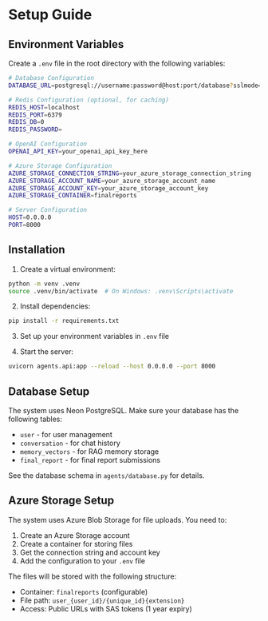 # Setup Guide

## Environment Variables

Create a `.env` file in the root directory with the following variables:

```bash
# Database Configuration
DATABASE_URL=postgresql://username:password@host:port/database?sslmode=require

# Redis Configuration (optional, for caching)
REDIS_HOST=localhost
REDIS_PORT=6379
REDIS_DB=0
REDIS_PASSWORD=

# OpenAI Configuration
OPENAI_API_KEY=your_openai_api_key_here

# Azure Storage Configuration
AZURE_STORAGE_CONNECTION_STRING=your_azure_storage_connection_string
AZURE_STORAGE_ACCOUNT_NAME=your_azure_storage_account_name
AZURE_STORAGE_ACCOUNT_KEY=your_azure_storage_account_key
AZURE_STORAGE_CONTAINER=finalreports

# Server Configuration
HOST=0.0.0.0
PORT=8000
```

## Installation

1. Create a virtual environment:
```bash
python -m venv .venv
source .venv/bin/activate  # On Windows: .venv\Scripts\activate
```

2. Install dependencies:
```bash
pip install -r requirements.txt
```

3. Set up your environment variables in `.env` file

4. Start the server:
```bash
uvicorn agents.api:app --reload --host 0.0.0.0 --port 8000
```

## Database Setup

The system uses Neon PostgreSQL. Make sure your database has the following tables:
- `user` - for user management
- `conversation` - for chat history
- `memory_vectors` - for RAG memory storage
- `final_report` - for final report submissions

See the database schema in `agents/database.py` for details.

## Azure Storage Setup

The system uses Azure Blob Storage for file uploads. You need to:

1. Create an Azure Storage account
2. Create a container for storing files
3. Get the connection string and account key
4. Add the configuration to your `.env` file

The files will be stored with the following structure:
- Container: `finalreports` (configurable)
- File path: `user_{user_id}/{unique_id}{extension}`
- Access: Public URLs with SAS tokens (1 year expiry)
